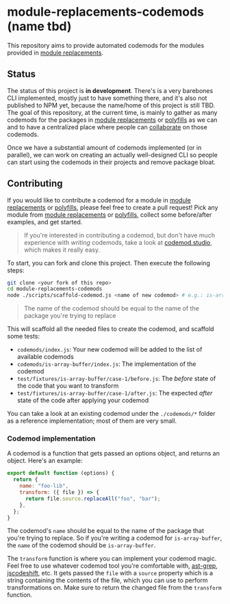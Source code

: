 # module-replacements-codemods (name tbd)

This repository aims to provide automated codemods for the modules provided in [module replacements](https://github.com/es-tooling/module-replacements).

## Status

The status of this project is **in development**. There's is a very barebones CLI implemented, mostly just to have something there, and it's also not published to NPM yet, because the name/home of this project is still TBD. The goal of this repository, at the current time, is mainly to gather as many codemods for the packages in [module replacements](https://github.com/es-tooling/module-replacements) or [polyfills](https://github.com/esm-dev/esm.sh/tree/main/server/embed/polyfills/npm) as we can and to have a centralized place where people can [collaborate](#contributing) on those codemods.

Once we have a substantial amount of codemods implemented (or in parallel), we can work on creating an actually well-designed CLI so people can start using the codemods in their projects and remove package bloat.

## Contributing

If you would like to contribute a codemod for a module in [module replacements](https://github.com/es-tooling/module-replacements) or [polyfills](https://github.com/esm-dev/esm.sh/tree/main/server/embed/polyfills/npm), please feel free to create a pull request! Pick any module from [module replacements](https://github.com/es-tooling/module-replacements) or [polyfills](https://github.com/esm-dev/esm.sh/tree/main/server/embed/polyfills/npm), collect some before/after examples, and get started.

> If you're interested in contributing a codemod, but don't have much experience with _writing_ codemods, take a look at [codemod.studio](https://codemod.com/studio), which makes it really easy.

To start, you can fork and clone this project. Then execute the following steps:

```bash
git clone <your fork of this repo>
cd module-replacements-codemods
node ./scripts/scaffold-codemod.js <name of new codemod> # e.g.: is-array-buffer
```

> The name of the codemod should be equal to the name of the package you're trying to replace

This will scaffold all the needed files to create the codemod, and scaffold some tests:

- `codemods/index.js`: Your new codemod will be added to the list of available codemods
- `codemods/is-array-buffer/index.js`: The implementation of the codemod
- `test/fixtures/is-array-buffer/case-1/before.js`: The _before_ state of the code that you want to transform
- `test/fixtures/is-array-buffer/case-1/after.js`: The expected _after_ state of the code after applying your codemod

You can take a look at an existing codemod under the `./codemods/*` folder as a reference implementation; most of them are very small.

### Codemod implementation

A codemod is a function that gets passed an options object, and returns an object. Here's an example:

```js
export default function (options) {
  return {
    name: "foo-lib",
    transform: ({ file }) => {
      return file.source.replaceAll("foo", "bar");
    },
  };
}
```

The codemod's `name` should be equal to the name of the package that you're trying to replace. So if you're writing a codemod for `is-array-buffer`, the `name` of the codemod should be `is-array-buffer`.

The `transform` function is where you can implement your codemod magic. Feel free to use whatever codemod tool you're comfortable with, [ast-grep](https://github.com/ast-grep/ast-grep), [jscodeshift](https://github.com/facebook/jscodeshift), etc. It gets passed the `file` with a `source` property which is a string containing the contents of the file, which you can use to perform transformations on. Make sure to return the changed file from the `transform` function.
